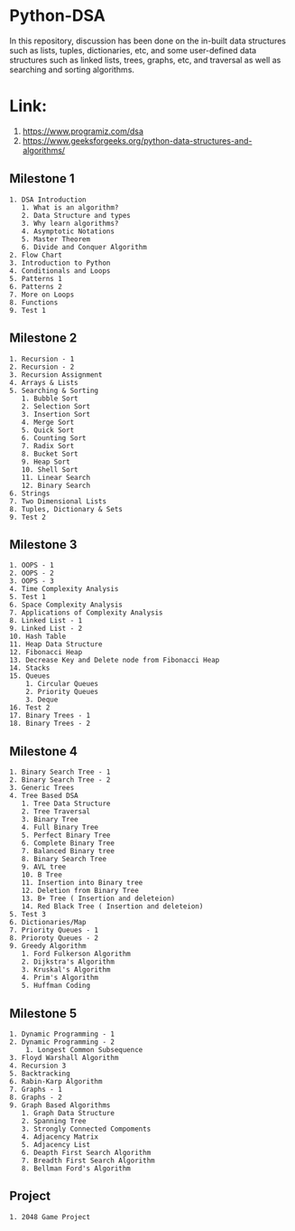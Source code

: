# Python-DSA
In this repository, discussion has been done on the in-built data structures such as lists, tuples, dictionaries, etc, and some user-defined data structures such as linked lists, trees, graphs, etc, and traversal as well as searching and sorting algorithms.

# Link: 
   1. https://www.programiz.com/dsa
   2. https://www.geeksforgeeks.org/python-data-structures-and-algorithms/

 ## Milestone 1
    1. DSA Introduction
       1. What is an algorithm?
       2. Data Structure and types
       3. Why learn algorithms?
       4. Asymptotic Notations
       5. Master Theorem
       6. Divide and Conquer Algorithm
    2. Flow Chart
    3. Introduction to Python
    4. Conditionals and Loops
    5. Patterns 1
    6. Patterns 2
    7. More on Loops
    8. Functions
    9. Test 1
    
## Milestone 2
    1. Recursion - 1
    2. Recursion - 2
    3. Recursion Assignment
    4. Arrays & Lists
    5. Searching & Sorting
       1. Bubble Sort
       2. Selection Sort
       3. Insertion Sort
       4. Merge Sort
       5. Quick Sort
       6. Counting Sort
       7. Radix Sort
       8. Bucket Sort
       9. Heap Sort
       10. Shell Sort
       11. Linear Search
       12. Binary Search
    6. Strings
    7. Two Dimensional Lists
    8. Tuples, Dictionary & Sets
    9. Test 2
    
 ## Milestone 3
    1. OOPS - 1
    2. OOPS - 2
    3. OOPS - 3
    4. Time Complexity Analysis
    5. Test 1
    6. Space Complexity Analysis
    7. Applications of Complexity Analysis
    8. Linked List - 1
    9. Linked List - 2
    10. Hash Table
    11. Heap Data Structure
    12. Fibonacci Heap
    13. Decrease Key and Delete node from Fibonacci Heap
    14. Stacks
    15. Queues
        1. Circular Queues
        2. Priority Queues
        3. Deque
    16. Test 2
    17. Binary Trees - 1
    18. Binary Trees - 2
    
 ## Milestone 4
    1. Binary Search Tree - 1
    2. Binary Search Tree - 2
    3. Generic Trees
    4. Tree Based DSA
       1. Tree Data Structure
       2. Tree Traversal
       3. Binary Tree
       4. Full Binary Tree
       5. Perfect Binary Tree
       6. Complete Binary Tree
       7. Balanced Binary tree
       8. Binary Search Tree
       9. AVL tree
       10. B Tree
       11. Insertion into Binary tree
       12. Deletion from Binary Tree
       13. B+ Tree ( Insertion and deleteion)
       14. Red Black Tree ( Insertion and deleteion)
    5. Test 3
    6. Dictionaries/Map
    7. Priority Queues - 1
    8. Prioroty Queues - 2
    9. Greedy Algorithm
       1. Ford Fulkerson Algorithm
       2. Dijkstra's Algorithm
       3. Kruskal's Algorithm
       4. Prim's Algorithm
       5. Huffman Coding
  
  ## Milestone 5
    1. Dynamic Programming - 1
    2. Dynamic Programming - 2
        1. Longest Common Subsequence
    3. Floyd Warshall Algorithm
    4. Recursion 3
    5. Backtracking
    6. Rabin-Karp Algorithm
    7. Graphs - 1
    8. Graphs - 2
    9. Graph Based Algorithms
       1. Graph Data Structure
       2. Spanning Tree
       3. Strongly Connected Compoments
       4. Adjacency Matrix
       5. Adjacency List
       6. Deapth First Search Algorithm
       7. Breadth First Search Algorithm
       8. Bellman Ford's Algorithm
 
 ## Project
    1. 2048 Game Project
